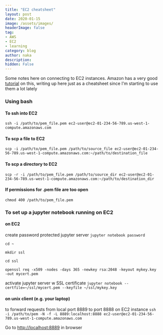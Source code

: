 ```yaml
---
title: "EC2 cheatsheet"
layout: post
date: 2020-01-15
image: /assets/images/
headerImage: false
tag:
- AWS
- EC2
- learning
category: blog
author: naka
description:
hidden: False
---
```

Some notes here on connecting to EC2 instances. Amazon has a very good
[tutorial](https://docs.aws.amazon.com/AWSEC2/latest/UserGuide/AccessingInstancesLinux.html)
on this, writing up here just as a cheatsheet since I'm starting to use them a lot lately

### Using bash

#### To ssh into EC2
`ssh -i /path/to/pem_file.pem ec2-user@ec2-01-234-56-789.us-west-1-compute.amazonaws.com`

#### To scp a file to EC2
`scp -i /path/to/pem_file.pem /path/to/source_file ec2-user@ec2-01-234-56-789.us-west-1-compute.amazonaws.com:~/path/to/destination_file`

#### To scp a directory to EC2
`scp -r -i /path/to/pem_file.pem /path/to/source_dir ec2-user@ec2-01-234-56-789.us-west-1-compute.amazonaws.com:~/path/to/destination_dir`

#### If permissions for .pem file are too open
`chmod 400 /path/to/pem_file.pem`

### To set up a jupyter notebook running on EC2

#### on EC2

create password protected jupyter server
`jupyter notebook password`

`cd ~`

`mkdir ssl`

`cd ssl`

`openssl req -x509 -nodes -days 365 -newkey rsa:2048 -keyout mykey.key -out mycert.pem`

activate jupyter server w SSL certificate
`jupyter notebook --certfile=~/ssl/mycert.pem --keyfile ~/ssl/mykey.key`

#### on unix client (e.g. your laptop)

to forward requests from local port 8889 to port 8888 on EC2 instance
`ssh -i /path/to/pem -N -f -L 8889:localhost:8888 ec2-user@ec2-01-234-56-789.us-west-1-compute.amazonaws.com`

Go to [http://localhost:8889](http://localhost:8889) in browser
